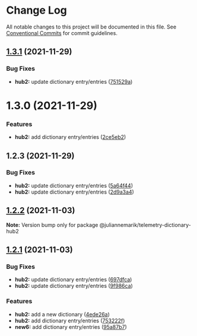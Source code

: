# Change Log

All notable changes to this project will be documented in this file.
See [Conventional Commits](https://conventionalcommits.org) for commit guidelines.

## [1.3.1](https://github.com/juliannemarik/telemetry-dictionary-packages/compare/@juliannemarik/telemetry-dictionary-hub2@1.3.0...@juliannemarik/telemetry-dictionary-hub2@1.3.1) (2021-11-29)


### Bug Fixes

* **hub2:** update dictionary entry/entries ([751529a](https://github.com/juliannemarik/telemetry-dictionary-packages/commit/751529aacc4c24690b4d9d275128ebfe0dfaeeee))





# 1.3.0 (2021-11-29)


### Features

* **hub2:** add dictionary entry/entries ([2ce5eb2](https://github.com/juliannemarik/telemetry-dictionary-packages/commit/2ce5eb23853a444ff61c96d27e350e6b6dc8843f))





## 1.2.3 (2021-11-29)


### Bug Fixes

* **hub2:** update dictionary entry/entries ([5a64f44](https://github.com/juliannemarik/telemetry-dictionary-packages/commit/5a64f44e6e9d625f031b0cdb942aece50c6dd316))
* **hub2:** update dictionary entry/entries ([2d9a3a4](https://github.com/juliannemarik/telemetry-dictionary-packages/commit/2d9a3a4132eded67089b5139332e8dcea24c8197))





## [1.2.2](https://github.com/juliannemarik/telemetry-dictionary-packages/compare/@juliannemarik/telemetry-dictionary-hub2@1.2.1...@juliannemarik/telemetry-dictionary-hub2@1.2.2) (2021-11-03)

**Note:** Version bump only for package @juliannemarik/telemetry-dictionary-hub2





## [1.2.1](https://github.com/juliannemarik/telemetry-dictionary-packages/compare/@juliannemarik/telemetry-dictionary-hub2@1.2.1...@juliannemarik/telemetry-dictionary-hub2@1.2.1) (2021-11-03)


### Bug Fixes

* **hub2:** update dictionary entry/entries ([697dfca](https://github.com/juliannemarik/telemetry-dictionary-packages/commit/697dfca3728ae7962cdb6f0920e157aea3f925d2))
* **hub2:** update dictionary entry/entries ([9f986ca](https://github.com/juliannemarik/telemetry-dictionary-packages/commit/9f986cae4a9e6315fcc392422cbfb94fb7d8be40))


### Features

* **hub2:** add a new dictionary ([4ede26a](https://github.com/juliannemarik/telemetry-dictionary-packages/commit/4ede26a46fefbec8c57bfac0a3383aa5ca746e33))
* **hub2:** add dictionary entry/entries ([753222f](https://github.com/juliannemarik/telemetry-dictionary-packages/commit/753222f083b7c13410e510d58cc41996d6cef5ad))
* **new6:** add dictionary entry/entries ([95a87b7](https://github.com/juliannemarik/telemetry-dictionary-packages/commit/95a87b732ad2c74e6ec71be687ca1b85fa74c937))
